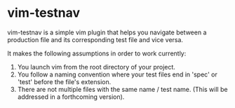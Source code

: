 # vim-testnav

vim-testnav is a simple vim plugin that helps you navigate between a production file and its corresponding test file and vice versa.

It makes the following assumptions in order to work currently:

1. You launch vim from the root directory of your project.
2. You follow a naming convention where your test files end in 'spec' or 'test' before the file's extension.
3. There are not multiple files with the same name / test name. (This will be addressed in a forthcoming version).
